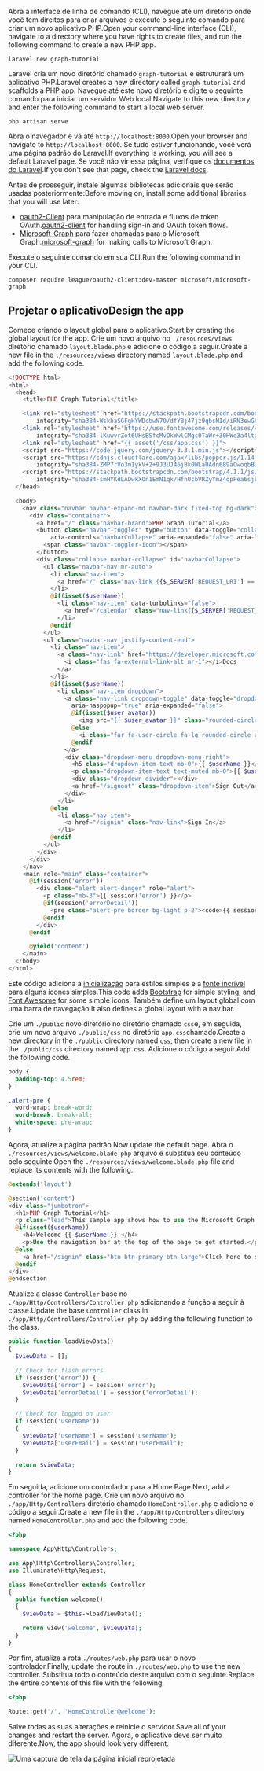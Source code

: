 <!-- markdownlint-disable MD002 MD041 -->

<span data-ttu-id="55df3-101">Abra a interface de linha de comando (CLI), navegue até um diretório onde você tem direitos para criar arquivos e execute o seguinte comando para criar um novo aplicativo PHP.</span><span class="sxs-lookup"><span data-stu-id="55df3-101">Open your command-line interface (CLI), navigate to a directory where you have rights to create files, and run the following command to create a new PHP app.</span></span>

```Shell
laravel new graph-tutorial
```

<span data-ttu-id="55df3-102">Laravel cria um novo diretório chamado `graph-tutorial` e estruturará um aplicativo PHP.</span><span class="sxs-lookup"><span data-stu-id="55df3-102">Laravel creates a new directory called `graph-tutorial` and scaffolds a PHP app.</span></span> <span data-ttu-id="55df3-103">Navegue até este novo diretório e digite o seguinte comando para iniciar um servidor Web local.</span><span class="sxs-lookup"><span data-stu-id="55df3-103">Navigate to this new directory and enter the following command to start a local web server.</span></span>

```Shell
php artisan serve
```

<span data-ttu-id="55df3-104">Abra o navegador e vá até `http://localhost:8000`.</span><span class="sxs-lookup"><span data-stu-id="55df3-104">Open your browser and navigate to `http://localhost:8000`.</span></span> <span data-ttu-id="55df3-105">Se tudo estiver funcionando, você verá uma página padrão do Laravel.</span><span class="sxs-lookup"><span data-stu-id="55df3-105">If everything is working, you will see a default Laravel page.</span></span> <span data-ttu-id="55df3-106">Se você não vir essa página, verifique os [documentos do Laravel](https://laravel.com/docs/6.0).</span><span class="sxs-lookup"><span data-stu-id="55df3-106">If you don't see that page, check the [Laravel docs](https://laravel.com/docs/6.0).</span></span>

<span data-ttu-id="55df3-107">Antes de prosseguir, instale algumas bibliotecas adicionais que serão usadas posteriormente:</span><span class="sxs-lookup"><span data-stu-id="55df3-107">Before moving on, install some additional libraries that you will use later:</span></span>

- <span data-ttu-id="55df3-108">[oauth2-Client](https://github.com/thephpleague/oauth2-client) para manipulação de entrada e fluxos de token OAuth.</span><span class="sxs-lookup"><span data-stu-id="55df3-108">[oauth2-client](https://github.com/thephpleague/oauth2-client) for handling sign-in and OAuth token flows.</span></span>
- <span data-ttu-id="55df3-109">[Microsoft-Graph](https://github.com/microsoftgraph/msgraph-sdk-php) para fazer chamadas para o Microsoft Graph.</span><span class="sxs-lookup"><span data-stu-id="55df3-109">[microsoft-graph](https://github.com/microsoftgraph/msgraph-sdk-php) for making calls to Microsoft Graph.</span></span>

<span data-ttu-id="55df3-110">Execute o seguinte comando em sua CLI.</span><span class="sxs-lookup"><span data-stu-id="55df3-110">Run the following command in your CLI.</span></span>

```Shell
composer require league/oauth2-client:dev-master microsoft/microsoft-graph
```

## <a name="design-the-app"></a><span data-ttu-id="55df3-111">Projetar o aplicativo</span><span class="sxs-lookup"><span data-stu-id="55df3-111">Design the app</span></span>

<span data-ttu-id="55df3-112">Comece criando o layout global para o aplicativo.</span><span class="sxs-lookup"><span data-stu-id="55df3-112">Start by creating the global layout for the app.</span></span> <span data-ttu-id="55df3-113">Crie um novo arquivo no `./resources/views` diretório chamado `layout.blade.php` e adicione o código a seguir.</span><span class="sxs-lookup"><span data-stu-id="55df3-113">Create a new file in the  `./resources/views` directory named `layout.blade.php` and add the following code.</span></span>

```php
<!DOCTYPE html>
<html>
  <head>
    <title>PHP Graph Tutorial</title>

    <link rel="stylesheet" href="https://stackpath.bootstrapcdn.com/bootstrap/4.1.1/css/bootstrap.min.css"
        integrity="sha384-WskhaSGFgHYWDcbwN70/dfYBj47jz9qbsMId/iRN3ewGhXQFZCSftd1LZCfmhktB" crossorigin="anonymous">
    <link rel="stylesheet" href="https://use.fontawesome.com/releases/v5.1.0/css/all.css"
        integrity="sha384-lKuwvrZot6UHsBSfcMvOkWwlCMgc0TaWr+30HWe3a4ltaBwTZhyTEggF5tJv8tbt" crossorigin="anonymous">
    <link rel="stylesheet" href="{{ asset('/css/app.css') }}">
    <script src="https://code.jquery.com/jquery-3.3.1.min.js"></script>
    <script src="https://cdnjs.cloudflare.com/ajax/libs/popper.js/1.14.3/umd/popper.min.js"
        integrity="sha384-ZMP7rVo3mIykV+2+9J3UJ46jBk0WLaUAdn689aCwoqbBJiSnjAK/l8WvCWPIPm49" crossorigin="anonymous"></script>
    <script src="https://stackpath.bootstrapcdn.com/bootstrap/4.1.1/js/bootstrap.min.js"
        integrity="sha384-smHYKdLADwkXOn1EmN1qk/HfnUcbVRZyYmZ4qpPea6sjB/pTJ0euyQp0Mk8ck+5T" crossorigin="anonymous"></script>
  </head>

  <body>
    <nav class="navbar navbar-expand-md navbar-dark fixed-top bg-dark">
      <div class="container">
        <a href="/" class="navbar-brand">PHP Graph Tutorial</a>
        <button class="navbar-toggler" type="button" data-toggle="collapse" data-target="#navbarCollapse"
            aria-controls="navbarCollapse" aria-expanded="false" aria-label="Toggle navigation">
          <span class="navbar-toggler-icon"></span>
        </button>
        <div class="collapse navbar-collapse" id="navbarCollapse">
          <ul class="navbar-nav mr-auto">
            <li class="nav-item">
              <a href="/" class="nav-link {{$_SERVER['REQUEST_URI'] == '/' ? ' active' : ''}}">Home</a>
            </li>
            @if(isset($userName))
              <li class="nav-item" data-turbolinks="false">
                <a href="/calendar" class="nav-link{{$_SERVER['REQUEST_URI'] == '/calendar' ? ' active' : ''}}">Calendar</a>
              </li>
            @endif
          </ul>
          <ul class="navbar-nav justify-content-end">
            <li class="nav-item">
              <a class="nav-link" href="https://developer.microsoft.com/graph/docs/concepts/overview" target="_blank">
                <i class="fas fa-external-link-alt mr-1"></i>Docs
              </a>
            </li>
            @if(isset($userName))
              <li class="nav-item dropdown">
                <a class="nav-link dropdown-toggle" data-toggle="dropdown" href="#" role="button"
                  aria-haspopup="true" aria-expanded="false">
                  @if(isset($user_avatar))
                    <img src="{{ $user_avatar }}" class="rounded-circle align-self-center mr-2" style="width: 32px;">
                  @else
                    <i class="far fa-user-circle fa-lg rounded-circle align-self-center mr-2" style="width: 32px;"></i>
                  @endif
                </a>
                <div class="dropdown-menu dropdown-menu-right">
                  <h5 class="dropdown-item-text mb-0">{{ $userName }}</h5>
                  <p class="dropdown-item-text text-muted mb-0">{{ $userEmail }}</p>
                  <div class="dropdown-divider"></div>
                  <a href="/signout" class="dropdown-item">Sign Out</a>
                </div>
              </li>
            @else
              <li class="nav-item">
                <a href="/signin" class="nav-link">Sign In</a>
              </li>
            @endif
          </ul>
        </div>
      </div>
    </nav>
    <main role="main" class="container">
      @if(session('error'))
        <div class="alert alert-danger" role="alert">
          <p class="mb-3">{{ session('error') }}</p>
          @if(session('errorDetail'))
            <pre class="alert-pre border bg-light p-2"><code>{{ session('errorDetail') }}</code></pre>
          @endif
        </div>
      @endif

      @yield('content')
    </main>
  </body>
</html>
```

<span data-ttu-id="55df3-114">Este código adiciona a [inicialização](http://getbootstrap.com/) para estilos simples e a [fonte incrível](https://fontawesome.com/) para alguns ícones simples.</span><span class="sxs-lookup"><span data-stu-id="55df3-114">This code adds [Bootstrap](http://getbootstrap.com/) for simple styling, and [Font Awesome](https://fontawesome.com/) for some simple icons.</span></span> <span data-ttu-id="55df3-115">Também define um layout global com uma barra de navegação.</span><span class="sxs-lookup"><span data-stu-id="55df3-115">It also defines a global layout with a nav bar.</span></span>

<span data-ttu-id="55df3-116">Crie um `./public` novo diretório no diretório chamado `css`e, em seguida, crie um novo arquivo `./public/css` no diretório `app.css`chamado.</span><span class="sxs-lookup"><span data-stu-id="55df3-116">Create a new directory in the `./public` directory named `css`, then create a new file in the `./public/css` directory named `app.css`.</span></span> <span data-ttu-id="55df3-117">Adicione o código a seguir.</span><span class="sxs-lookup"><span data-stu-id="55df3-117">Add the following code.</span></span>

```css
body {
  padding-top: 4.5rem;
}

.alert-pre {
  word-wrap: break-word;
  word-break: break-all;
  white-space: pre-wrap;
}
```

<span data-ttu-id="55df3-118">Agora, atualize a página padrão.</span><span class="sxs-lookup"><span data-stu-id="55df3-118">Now update the default page.</span></span> <span data-ttu-id="55df3-119">Abra o `./resources/views/welcome.blade.php` arquivo e substitua seu conteúdo pelo seguinte.</span><span class="sxs-lookup"><span data-stu-id="55df3-119">Open the `./resources/views/welcome.blade.php` file and replace its contents with the following.</span></span>

```php
@extends('layout')

@section('content')
<div class="jumbotron">
  <h1>PHP Graph Tutorial</h1>
  <p class="lead">This sample app shows how to use the Microsoft Graph API to access Outlook and OneDrive data from PHP</p>
  @if(isset($userName))
    <h4>Welcome {{ $userName }}!</h4>
    <p>Use the navigation bar at the top of the page to get started.</p>
  @else
    <a href="/signin" class="btn btn-primary btn-large">Click here to sign in</a>
  @endif
</div>
@endsection
```

<span data-ttu-id="55df3-120">Atualize a classe `Controller` base no `./app/Http/Controllers/Controller.php` adicionando a função a seguir à classe.</span><span class="sxs-lookup"><span data-stu-id="55df3-120">Update the base `Controller` class in `./app/Http/Controllers/Controller.php` by adding the following function to the class.</span></span>

```php
public function loadViewData()
{
  $viewData = [];

  // Check for flash errors
  if (session('error')) {
    $viewData['error'] = session('error');
    $viewData['errorDetail'] = session('errorDetail');
  }

  // Check for logged on user
  if (session('userName'))
  {
    $viewData['userName'] = session('userName');
    $viewData['userEmail'] = session('userEmail');
  }

  return $viewData;
}
```

<span data-ttu-id="55df3-121">Em seguida, adicione um controlador para a Home Page.</span><span class="sxs-lookup"><span data-stu-id="55df3-121">Next, add a controller for the home page.</span></span> <span data-ttu-id="55df3-122">Crie um novo arquivo no `./app/Http/Controllers` diretório chamado `HomeController.php` e adicione o código a seguir.</span><span class="sxs-lookup"><span data-stu-id="55df3-122">Create a new file in the `./app/Http/Controllers` directory named `HomeController.php` and add the following code.</span></span>

```php
<?php

namespace App\Http\Controllers;

use App\Http\Controllers\Controller;
use Illuminate\Http\Request;

class HomeController extends Controller
{
  public function welcome()
  {
    $viewData = $this->loadViewData();

    return view('welcome', $viewData);
  }
}
```

<span data-ttu-id="55df3-123">Por fim, atualize a rota `./routes/web.php` para usar o novo controlador.</span><span class="sxs-lookup"><span data-stu-id="55df3-123">Finally, update the route in `./routes/web.php` to use the new controller.</span></span> <span data-ttu-id="55df3-124">Substitua todo o conteúdo deste arquivo com o seguinte.</span><span class="sxs-lookup"><span data-stu-id="55df3-124">Replace the entire contents of this file with the following.</span></span>

```php
<?php

Route::get('/', 'HomeController@welcome');
```

<span data-ttu-id="55df3-125">Salve todas as suas alterações e reinicie o servidor.</span><span class="sxs-lookup"><span data-stu-id="55df3-125">Save all of your changes and restart the server.</span></span> <span data-ttu-id="55df3-126">Agora, o aplicativo deve ser muito diferente.</span><span class="sxs-lookup"><span data-stu-id="55df3-126">Now, the app should look very different.</span></span>

![Uma captura de tela da página inicial reprojetada](./images/create-app-01.png)
